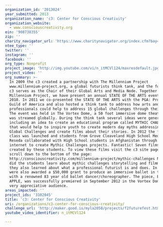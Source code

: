 ```yaml
---
organization_id: '2013024'
year_submitted: 2013
organization_name: 'c3: Center for Conscious Creativity'
organization_website:
  - www.consciouscreativity.org
ein: '908738355'
zip: ''
charity_navigator_url: 'https://www.charitynavigator.org/index.cfm?bay=search.profile&ein=908738355'
ntee_type: ''
twitter: ''
instagram: ''
facebook: ''
org_type: Nonprofit
project_image: 'http://img.youtube.com/vi/n_itMCVl124/maxresdefault.jpg'
project_video: ''
org_summary: >-
  In 2009 the c3 created a partnership with The Millennium Project
  www.millennium-project.org, a global futurists think tank, and the founder of
  c3 serves as the Chair of their Global Arts and Media Node. Together with the
  Millennium Project, we have present an annual STATE OF THE ARTS event since
  2010. In 2011 we co-presented the STATE OF THE ARTS with the PGA: Producers
  Guild of America and also hosted a think tank to address how arts and media
  professionals could help to address 15 global challenges through their work.
  The event was held in The Vortex Dome, a 50 foot immersive dome theater and
  was streamed globally. During the think tank several ideas were generated
  including an idea to create an educational program called MYTHIC CHALLENGES
  that would help to inspire youth to create modern day myths addressing the 15
  Global Challenges and create films about their stories. In 2012 the first
  class was launched and students from Grove Cleaveland High School Media Lab in
  Reseda collaborated with High School students in Afghanistan through the
  internet to create Mythic Challenges projects. Fantastic! Seven films were
  created by these students. To view these films visit the c3 site page and
  scroll down to the bottom of the page:
  http://consciouscreativity.com/millennium-project/mythic-challenges Not only
  did the students learn about mythic challenges storytelling and filmmaking
  they also learned about what a professional futurist is and does. In 2012 we
  were also awarded a $50,000 grant to produce an immersive ballet in the dome
  with a renowned 83 year old ballet dancer/choreographer. The piece, BLUE
  APPLE, was successfully premiered in September 2012 in the Vortex Dome to a
  very appreciative audience.
areas_impacted: ''
project_ids: '3102045'
title: 'c3: Center for Conscious Creativity'
uri: /organizations/c3-center-for-conscious-creativity/
challenge_url: 'http://maker.good.is/myla2050/projects/f2futurefest.html'
youtube_video_identifier: n_itMCVl124

---
```

